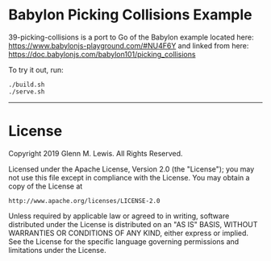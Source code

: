 # Babylon Picking Collisions Example

39-picking-collisions is a port to Go of the Babylon example located here:
https://www.babylonjs-playground.com/#NU4F6Y
and linked from here:
https://doc.babylonjs.com/babylon101/picking_collisions

To try it out, run:

```
./build.sh
./serve.sh
```

---

# License

Copyright 2019 Glenn M. Lewis. All Rights Reserved.

Licensed under the Apache License, Version 2.0 (the "License");
you may not use this file except in compliance with the License.
You may obtain a copy of the License at

    http://www.apache.org/licenses/LICENSE-2.0

Unless required by applicable law or agreed to in writing, software
distributed under the License is distributed on an "AS IS" BASIS,
WITHOUT WARRANTIES OR CONDITIONS OF ANY KIND, either express or implied.
See the License for the specific language governing permissions and
limitations under the License.

